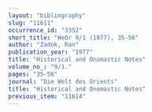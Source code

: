 ```yaml
---
layout: "bibliography"
slug: "11611"
occurrence_id: "3352"
short_title: "WeOr 9/1 (1977), 35-56"
author: "Zadok, Ran"
publication_year: "1977"
title: "Historical and Onomastic Notes"
volume_no_: "9/1."
pages: "35-56"
journal: "Die Welt des Orients"
title: "Historical and Onomastic Notes"
previous_item: "11614"
---
```

